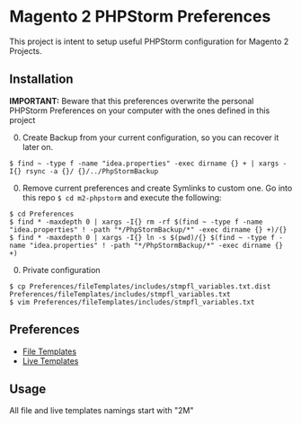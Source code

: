 # Magento 2 PHPStorm Preferences

This project is intent to setup useful PHPStorm configuration for Magento 2 Projects.

## Installation

**IMPORTANT:** Beware that this preferences overwrite the personal PHPStorm Preferences on your computer with the ones defined in this project


0. Create Backup from your current configuration, so you can recover it later on.
```
$ find ~ -type f -name "idea.properties" -exec dirname {} + | xargs -I{} rsync -a {}/ {}/../PhpStormBackup
```

0. Remove current preferences and create Symlinks to custom one. Go into this repo `$ cd m2-phpstorm` and execute the following: 
```
$ cd Preferences
$ find * -maxdepth 0 | xargs -I{} rm -rf $(find ~ -type f -name "idea.properties" ! -path "*/PhpStormBackup/*" -exec dirname {} +)/{}
$ find * -maxdepth 0 | xargs -I{} ln -s $(pwd)/{} $(find ~ -type f -name "idea.properties" ! -path "*/PhpStormBackup/*" -exec dirname {} +)
```

0. Private configuration
```
$ cp Preferences/fileTemplates/includes/stmpfl_variables.txt.dist Preferences/fileTemplates/includes/stmpfl_variables.txt
$ vim Preferences/fileTemplates/includes/stmpfl_variables.txt
```

## Preferences

* [File Templates](docs/fileTemplates.md)
* [Live Templates](docs/liveTemplates.md)

## Usage

All file and live templates namings start with "2M" 
